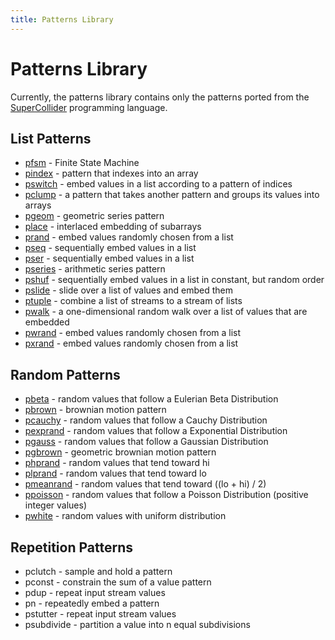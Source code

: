 ```yaml
---
title: Patterns Library
---
```


Patterns Library
================

Currently, the patterns library contains only the patterns ported from
the [SuperCollider](https://supercollider.github.io/) programming language.




## List Patterns

- [pfsm](patterns/list#pfsm-2) - Finite State Machine
- [pindex](patterns/list#pindex-3) - pattern that indexes into an array
- [pswitch](patterns/list#pswitch-4) - embed values in a list according to a
  pattern of indices
- [pclump](patterns/list#pclump-5) - a pattern that takes another pattern and
  groups its values into arrays
- [pgeom](patterns/list#pgeom-6) - geometric series pattern
- [place](patterns/list#place-7) - interlaced embedding of subarrays
- [prand](patterns/list#prand-9) - embed values randomly chosen from a list
- [pseq](patterns/list#pseq-10) - sequentially embed values in a list
- [pser](patterns/list#pser-11) - sequentially embed values in a list
- [pseries](patterns/list#pseries-12) - arithmetic series pattern
- [pshuf](patterns/list#pshuf-13) - sequentially embed values in a list in
  constant, but random order
- [pslide](patterns/list#pslide-14) - slide over a list of values and embed them
- [ptuple](patterns/list#ptuple-15) - combine a list of streams to a stream of lists
- [pwalk](patterns/list#pwalk-16) - a one-dimensional random walk over a list of
  values that are embedded
- [pwrand](patterns/list#pwrand-17) - embed values randomly chosen from a list
- [pxrand](patterns/list#pxrand-18) - embed values randomly chosen from a list




## Random Patterns

- [pbeta](patterns/random#pbeta-2) - random values that follow a Eulerian Beta Distribution
- [pbrown](patterns/random#pbrown-3) - brownian motion pattern
- [pcauchy](patterns/random#pcauchy-4) - random values that follow a Cauchy Distribution
- [pexprand](patterns/random#pexprand-5) - random values that follow a Exponential Distribution
- [pgauss](patterns/random#pgauss-6) - random values that follow a Gaussian Distribution
- [pgbrown](patterns/random#pgbrown-7) - geometric brownian motion pattern
- [phprand](patterns/random#phprand-8) - random values that tend toward hi
- [plprand](patterns/random#plprand-9) - random values that tend toward lo
- [pmeanrand](patterns/random#pmeanrand-10) - random values that tend toward ((lo + hi) / 2)
- [ppoisson](patterns/random#ppoisson-11) - random values that follow a Poisson Distribution (positive integer
  values)
- [pwhite](patterns/random#pwhite-12) - random values with uniform distribution




## Repetition Patterns

- pclutch - sample and hold a pattern
- pconst - constrain the sum of a value pattern
- pdup - repeat input stream values
- pn - repeatedly embed a pattern
- pstutter - repeat input stream values
- psubdivide - partition a value into n equal subdivisions
